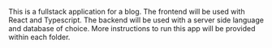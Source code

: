 This is a fullstack application for a blog.
The frontend will be used with React and Typescript.
The backend will be used with a server side language and database of choice.
More instructions to run this app will be provided within each folder.